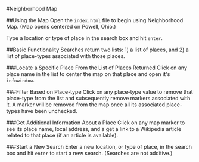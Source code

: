 #Neighborhood Map
<br>

##Using the Map
Open the `index.html` file to begin using Neighborhood Map.  (Map opens centered on Powell, Ohio.)

Type a location or type of place in the search box and hit `enter`.

##Basic Functionality
Searches return two lists:  1) a list of places, and 2) a list of place-types associated with those places.

###Locate a Specific Place From the List of Places Returned 
Click on any place name in the list to center the map on that place and open it's `infowindow`.

###Filter Based on Place-type
Click on any place-type value to remove that place-type from the list and subsequently remove markers associated with it.  A marker will be removed from the map once all its associated place-types have been unchecked.

###Get Additional Information About a Place
Click on any map marker to see its place name, local address, and a get a link to a Wikipedia article related to that place (if an article is available).

###Start a New Search
Enter a new location, or type of place, in the search box and hit `enter` to start a new search.  (Searches are not additive.)


